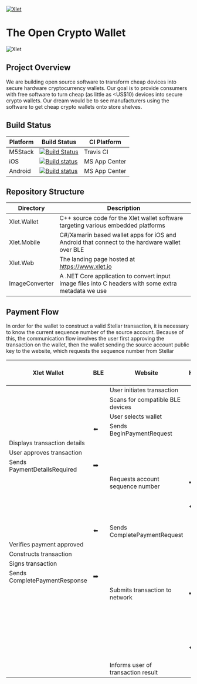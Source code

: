 [![Xlet](https://xlet.io/assets/img/xlet-logo-dark.png "Xlet")](https://www.xlet.io)

# The Open Crypto Wallet

![Xlet](https://xlet.io/assets/img/xlet-payment.png "Xlet")

## Project Overview

We are building open source software to transform cheap devices into secure hardware cryptocurrency wallets. Our goal is to provide consumers with free software to turn cheap (as little as <US$10) devices into secure crypto wallets. Our dream would be to see manufacturers using the software to get cheap crypto wallets onto store shelves.

## Build Status

| Platform | Build Status | CI Platform |
| -------- | ------------ | ----------- |
| M5Stack  | [![Build Status](https://travis-ci.com/MattPearce/xlet.svg?token=6KEqPwFBQM7g7jtpd1Kz&branch=master)](https://travis-ci.com/MattPearce/xlet) | Travis CI |
| iOS | [![Build status](https://build.appcenter.ms/v0.1/apps/479251b3-7eb2-4ce2-94bd-987a3e1b864e/branches/master/badge)](https://appcenter.ms) | MS App Center |
| Android | [![Build status](https://build.appcenter.ms/v0.1/apps/6342c703-b5b5-4c29-8ca2-8456fb26615d/branches/master/badge)](https://appcenter.ms) | MS App Center |

## Repository Structure

| Directory | Description |
| --------- | ----------- |
| Xlet.Wallet | C++ source code for the Xlet wallet software targeting various embedded platforms |
| Xlet.Mobile | C#/Xamarin based wallet apps for iOS and Android that connect to the hardware wallet over BLE |
| Xlet.Web | The landing page hosted at https://www.xlet.io |
| ImageConverter | A .NET Core application to convert input image files into C headers with some extra metadata we use |

## Payment Flow

In order for the wallet to construct a valid Stellar transaction, it is necessary to know the current sequence number of the source account. Because of this, the communication flow involves the user first approving the transaction on the wallet, then the wallet sending the source account public key to the website, which requests the sequence number from Stellar

| Xlet Wallet                   |  BLE          | Website                            | HTTPS         | Stellar (Horizon server)      |
| ----------------------------- | ------------- | ---------------------------------- | ------------- | ----------------------------- |
|                               |               | User initiates transaction         |               |                               |
|                               |               | Scans for compatible BLE devices   |               |                               |
|                               |               | User selects wallet                |               |                               |
|                               | :arrow_left:  | Sends BeginPaymentRequest          |               |                               |
| Displays transaction details  |               |                                    |               |                               |
| User approves transaction     |               |                                    |               |                               |
| Sends PaymentDetailsRequired  | :arrow_right: |                                    |               |                               |
|                               |               | Requests account sequence number   | :arrow_right: |                               |
|                               |               |                                    | :arrow_left:  | Responds with account details |
|                               | :arrow_left:  | Sends CompletePaymentRequest       |               |                               |
| Verifies payment approved     |               |                                    |               |                               |
| Constructs transaction        |               |                                    |               |                               |
| Signs transaction             |               |                                    |               |                               |
| Sends CompletePaymentResponse | :arrow_right: |                                    |               |                               |
|                               |               | Submits transaction to network     | :arrow_right: |                               |
|                               |               |                                    |               | Verifies transaction          |
|                               |               |                                    |               | Completes transaction         |
|                               |               |                                    | :arrow_left:  | Sends transaction details     |
|                               |               | Informs user of transaction result |               |                               |
